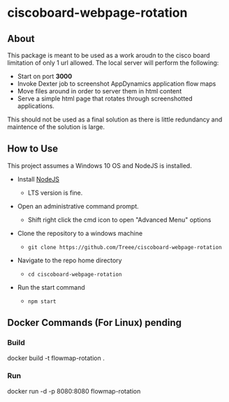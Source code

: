 # ciscoboard-webpage-rotation

## About

This package is meant to be used as a work aroudn to the cisco board limitation of only 1 url allowed. The local server will perform the following:

- Start on port **3000**
- Invoke Dexter job to screenshot AppDynamics application flow maps
- Move files around in order to server them in html content
- Serve a simple html page that rotates through screenshotted applications.

This should not be used as a final solution as there is little redundancy and maintence of the solution is large.

## How to Use

This project assumes a Windows 10 OS and NodeJS is installed.

- Install [NodeJS](https://nodejs.org/en/)
  - LTS version is fine.

- Open an administrative command prompt.
  - Shift right click the cmd icon to open "Advanced Menu" options

- Clone the repository to a windows machine
  - `git clone https://github.com/Treee/ciscoboard-webpage-rotation`

- Navigate to the repo home directory
  - `cd ciscoboard-webpage-rotation`

- Run the start command
  - `npm start`

## Docker Commands (For Linux) pending

### Build

docker build -t flowmap-rotation .

### Run

docker run -d -p 8080:8080 flowmap-rotation
